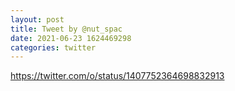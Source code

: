 ```yaml
--- 
layout: post 
title: Tweet by @nut_spac 
date: 2021-06-23 1624469298 
categories: twitter 
--- 
```

https://twitter.com/o/status/1407752364698832913